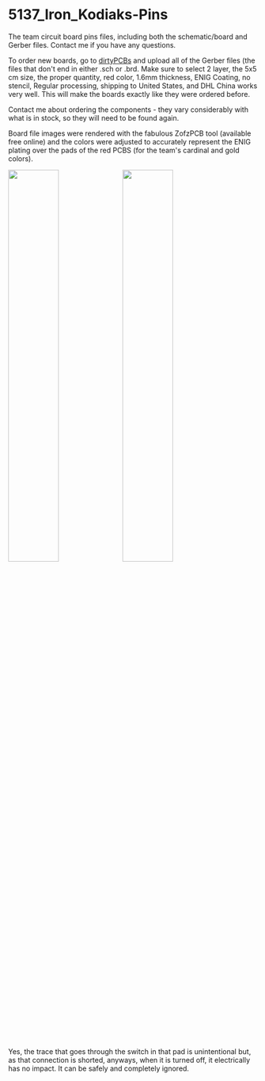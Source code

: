 # 5137_Iron_Kodiaks-Pins
The team circuit board pins files, including both the schematic/board and Gerber files.
Contact me if you have any questions.

To order new boards, go to [dirtyPCBs](http://dirtypcbs.com/) and upload all of the Gerber files (the files that don't end in either .sch or .brd. Make sure to select 2 layer, the 5x5 cm size, the proper quantity, red color, 1.6mm thickness, ENIG Coating, no stencil, Regular processing, shipping to United States, and DHL China works very well. This will make the boards exactly like they were ordered before. 

Contact me about ordering the components - they vary considerably with what is in stock, so they will need to be found again.

Board file images were rendered with the fabulous ZofzPCB tool (available free online) and the colors were adjusted to accurately represent the ENIG plating over the pads of the red PCBS (for the team's cardinal and gold colors).

<img src="https://cloud.githubusercontent.com/assets/14482475/11171059/2b924f44-8b9b-11e5-803e-f8d4f594ae8d.png" width="45%"></img> <img src="https://cloud.githubusercontent.com/assets/14482475/11171060/4fbb65f4-8b9b-11e5-9e2e-3af1629adb89.png" width="45%"></img> 

Yes, the trace that goes through the switch in that pad is unintentional but, as that connection is shorted, anyways, when it is turned off, it electrically has no impact. It can be safely and completely ignored.
